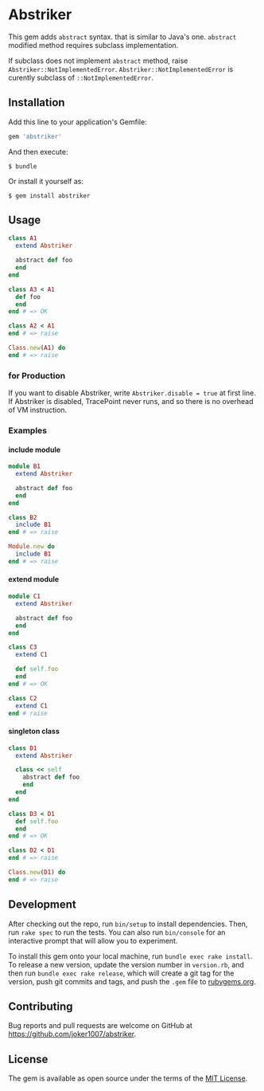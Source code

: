 # Abstriker

This gem adds `abstract` syntax. that is similar to Java's one.
`abstract` modified method requires subclass implementation.

If subclass does not implement `abstract` method, raise `Abstriker::NotImplementedError`.
`Abstriker::NotImplementedError` is curently subclass of `::NotImplementedError`.

## Installation

Add this line to your application's Gemfile:

```ruby
gem 'abstriker'
```

And then execute:

    $ bundle

Or install it yourself as:

    $ gem install abstriker

## Usage

```ruby
class A1
  extend Abstriker

  abstract def foo
  end
end

class A3 < A1
  def foo
  end
end # => OK

class A2 < A1
end # => raise

Class.new(A1) do
end # => raise
```

### for Production
If you want to disable Abstriker, write `Abstriker.disable = true` at first line.
If Abstriker is disabled, TracePoint never runs, and so there is no overhead of VM instruction.

### Examples

#### include module

```ruby
module B1
  extend Abstriker

  abstract def foo
  end
end

class B2
  include B1
end # => raise

Module.new do
  include B1
end # => raise
```

#### extend module

```ruby
module C1
  extend Abstriker

  abstract def foo
  end
end

class C3
  extend C1

  def self.foo
  end
end # => OK

class C2
  extend C1
end # raise
```

#### singleton class

```ruby
class D1
  extend Abstriker

  class << self
    abstract def foo
    end
  end
end

class D3 < D1
  def self.foo
  end
end # => OK

class D2 < D1
end # => raise

Class.new(D1) do
end # => raise

```

## Development

After checking out the repo, run `bin/setup` to install dependencies. Then, run `rake spec` to run the tests. You can also run `bin/console` for an interactive prompt that will allow you to experiment.

To install this gem onto your local machine, run `bundle exec rake install`. To release a new version, update the version number in `version.rb`, and then run `bundle exec rake release`, which will create a git tag for the version, push git commits and tags, and push the `.gem` file to [rubygems.org](https://rubygems.org).

## Contributing

Bug reports and pull requests are welcome on GitHub at https://github.com/joker1007/abstriker.

## License

The gem is available as open source under the terms of the [MIT License](https://opensource.org/licenses/MIT).
